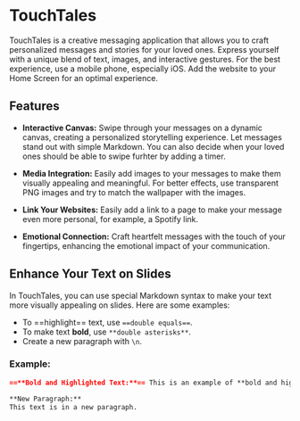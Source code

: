 # TouchTales

TouchTales is a creative messaging application that allows you to craft personalized messages and stories for your loved ones. Express yourself with a unique blend of text, images, and interactive gestures. For the best experience, use a mobile phone, especially iOS. Add the website to your Home Screen for an optimal experience.

## Features

- **Interactive Canvas:** Swipe through your messages on a dynamic canvas, creating a personalized storytelling experience. Let messages stand out with simple Markdown. You can also decide when your loved ones should be able to swipe furhter by adding a timer.

- **Media Integration:** Easily add images to your messages to make them visually appealing and meaningful. For better effects, use transparent PNG images and try to match the wallpaper with the images.

- **Link Your Websites:** Easily add a link to a page to make your message even more personal, for example, a Spotify link.

- **Emotional Connection:** Craft heartfelt messages with the touch of your fingertips, enhancing the emotional impact of your communication.

## Enhance Your Text on Slides

In TouchTales, you can use special Markdown syntax to make your text more visually appealing on slides. Here are some examples:

- To ==highlight== text, use `==double equals==`.
- To make text **bold**, use `**double asterisks**`.
- Create a new paragraph with `\n`.

### Example:

```markdown
==**Bold and Highlighted Text:**== This is an example of **bold and highlighted text** using special Markdown syntax.

**New Paragraph:**
This text is in a new paragraph.
